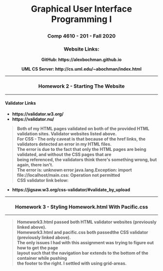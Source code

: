 # <p align="center"> Graphical User Interface Programming I </p>
### <p align="center">Comp 4610 - 201 - Fall 2020 <br></p>
### <p align="center"> <b> Website Links: </p>
<p align="center"><b>GitHub:</b> https://alexbochman.github.io </p>   
<p align="center"><b>UML CS Server:</b> http://cs.uml.edu/~abochman/index.html</p>


<hr>

### <p align="center">Homework 2 - Starting The Website </p>

<hr>                                                          

#### Validator Links

<ul>
    <li>  https://validator.w3.org/   </li>
    <li>  https://validator.nu/       </li>
</ul>

> Both of my HTML pages validated on both of the provided HTML validation sites. Validator websites listed above.   <br>
For CSS - The only caveat is that because of the href links, the validators detected an error in my HTML files.     <br>
The error is due to the fact that only the HTML pages are being validated, and without the CSS pages that are       <br>
being referenced, the validators think there's something wrong, but again, there isn't.                             <br>
The error is: unknown error java.lang.Exception: import file://localhost/main.css: Operation not permitted          <br>
CSS validator link below:                                                                                           <br>

<ul>
    <li>  https://jigsaw.w3.org/css-validator/#validate_by_upload   </li>
</ul>

<hr>

### <p align="center">Homework 3 - Styling Homework.html With Pacific.css </p>

<hr>       

> Homework3.html passed both HTML validator websites (previously linked above).             <br>
Homework3.html and pacific.css both passedthe CSS validator (previously linked above).      <br>
The only issues I had with this assignment was trying to figure out how to get the page     <br>
layout such that the navigation bar extends to the bottom of the container while pushing    <br>
the footer to the right. I settled with using grid-areas.
